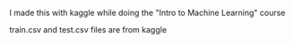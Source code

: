I made this with kaggle while doing the "Intro to Machine Learning" course

train.csv and test.csv files are from kaggle
